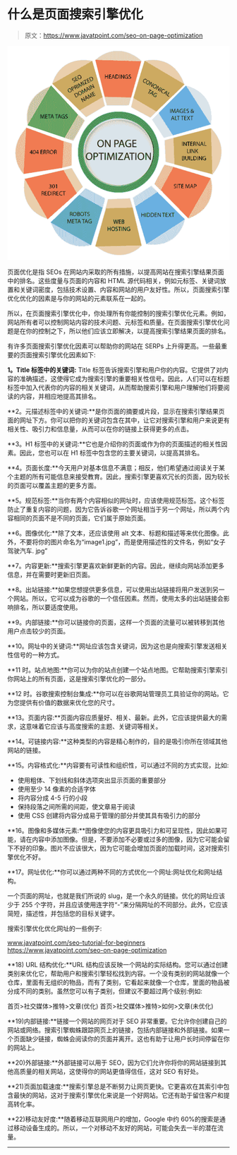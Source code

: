 # 什么是页面搜索引擎优化

> 原文：<https://www.javatpoint.com/seo-on-page-optimization>

![What is On-page SEO](img/5dcf6897803d280f8e707cef8d2e3c6a.png)

页面优化是指 SEOs 在网站内采取的所有措施，以提高网站在搜索引擎结果页面中的排名。这些度量与页面的内容和 HTML 源代码相关，例如元标签、关键词放置和关键词密度，包括技术设置、内容和网站的用户友好性。所以，页面搜索引擎优化优化的因素是与你的网站的元素联系在一起的。

所以，在页面搜索引擎优化中，你处理所有你能控制的搜索引擎优化元素。例如，网站所有者可以控制网站内容的技术问题、元标签和质量。在页面搜索引擎优化问题是在你的控制之下，所以他们应该立即解决，以提高搜索引擎结果页面的排名。

有许多页面搜索引擎优化因素可以帮助你的网站在 SERPs 上升得更高。一些最重要的页面搜索引擎优化因素如下:

**1。Title 标签中的关键词:** Title 标签告诉搜索引擎和用户你的内容。它提供了对内容的准确描述，这使得它成为搜索引擎的重要相关性信号。因此，人们可以在标题标签中加入代表你的内容的相关关键词，从而帮助搜索引擎和用户理解他们将要阅读的内容，并相应地提高其排名。

**2。元描述标签中的关键词:**是你页面的摘要或片段，显示在搜索引擎结果页面的网址下方。你可以把你的关键词包含在其中，让它对搜索引擎和用户来说更有相关性、吸引力和信息量，从而可以在你的链接上获得更多的点击。

**3。H1 标签中的关键词:**它也是介绍你的页面或作为你的页面描述的相关性因素。因此，您也可以在 H1 标签中包含您的主要关键词，以提高其排名。

**4。页面长度:**今天用户对基本信息不满意；相反，他们希望通过阅读关于某个主题的所有可能信息来接受教育。因此，搜索引擎更喜欢冗长的页面，因为较长的页面可以覆盖主题的更多方面。

**5。规范标签:**当你有两个内容相似的网址时，应该使用规范标签。这个标签防止了重复内容的问题，因为它告诉谷歌一个网址相当于另一个网址，所以两个内容相同的页面不是不同的页面，它们属于原始页面。

**6。图像优化:**除了文本，还应该使用 alt 文本、标题和描述等来优化图像。此外，不要将你的图片命名为“image1.jpg”，而是使用描述性的文件名，例如“女子驾驶汽车. jpg”

**7。内容更新:**搜索引擎更喜欢新鲜更新的内容。因此，继续向网站添加更多信息，并在需要时更新旧页面。

**8。出站链接:**如果您想提供更多信息，可以使用出站链接将用户发送到另一个网站。所以，它可以成为谷歌的一个信任因素。然而，使用太多的出站链接会影响排名，所以要适度使用。

**9。内部链接:**你可以链接你的页面，这样一个页面的流量可以被转移到其他用户点击较少的页面。

**10。网址中的关键词:**网址应该包含关键词，因为这也是向搜索引擎发送相关性信号的一种方式。

**11 时。站点地图:**你可以为你的站点创建一个站点地图。它帮助搜索引擎索引你网站上的所有页面，这是搜索引擎优化的一部分。

**12 时。谷歌搜索控制台集成:**你可以在谷歌网站管理员工具验证你的网站。它为您提供有价值的数据来优化您的尺寸。

**13。页面内容:**页面内容应质量好、相关、最新。此外，它应该提供最大的需求，这意味着它应该与高度搜索的主题、关键词等相关。

**14。可链接内容:**这种类型的内容是精心制作的，目的是吸引你所在领域其他网站的链接。

**15。内容格式化:**内容要有可读性和组织性，可以通过不同的方式实现，比如:

*   使用粗体、下划线和斜体选项突出显示页面的重要部分
*   使用至少 14 像素的合适字体
*   将内容分成 4-5 行的小段
*   保持段落之间所需的间距，使文章易于阅读
*   使用 CSS 创建将内容分成易于管理的部分并使其具有吸引力的部分

**16。图像和多媒体元素:**图像使您的内容更具吸引力和可呈现性，因此如果可能，请在内容中添加图像。但是，不要添加不必要或过多的图像，因为它可能会留下不好的印象。图片不应该很大，因为它可能会增加页面的加载时间，这对搜索引擎优化不好。

**17。网址优化:**你可以通过两种不同的方式优化一个网址:网址优化和网址结构。

一个页面的网址，也就是我们所说的 slug，是一个永久的链接。优化的网址应该少于 255 个字符，并且应该使用连字符“-”来分隔网址的不同部分。此外，它应该简短，描述性，并包括您的目标关键字。

搜索引擎优化优化网址的一些例子:

www.javatpoint.com/seo-tutorial-for-beginners
https://www.javatpoint.com/seo-on-page-optimization

**18) URL 结构优化:**URL 结构应该反映一个网站的实际结构。您可以通过创建类别来优化它，帮助用户和搜索引擎轻松找到内容。一个没有类别的网站就像一个仓库，里面有无组织的物品，而有了类别，它看起来就像一个仓库，里面的物品被分成不同的类别。虽然您可以有子类别，但建议不要超过两个级别:例如:

首页>社交媒体>推特>文章(优化)
首页>社交媒体>推特>如何>文章(未优化)

**19)内部链接:**链接一个网站的网页对于 SEO 非常重要。它允许你创建自己的网站或网络。搜索引擎蜘蛛跟踪网页上的链接，包括内部链接和外部链接。如果一个页面缺少链接，蜘蛛会阅读你的页面并离开。这也有助于让用户长时间停留在你的网站上。

**20)外部链接:**外部链接可以用于 SEO，因为它们允许你将你的网站链接到其他高质量的相关网站，这使得你的网站更值得信任，这对 SEO 有好处。

**21)页面加载速度:**搜索引擎总是不断努力让网页更快。它更喜欢在其索引中包含最快的网站，这对于搜索引擎优化来说是一个好网站。它还有助于留住客户和提高转化率。

**22)移动友好度:**随着移动互联网用户的增加，Google 中约 60%的搜索是通过移动设备生成的。所以，一个对移动不友好的网站，可能会失去一半的潜在流量。

* * *